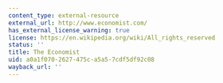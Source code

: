 ```yaml
---
content_type: external-resource
external_url: http://www.economist.com/
has_external_license_warning: true
license: https://en.wikipedia.org/wiki/All_rights_reserved
status: ''
title: The Economist
uid: a0a1f070-2627-475c-a5a5-7cdf5df92c08
wayback_url: ''
---
```

